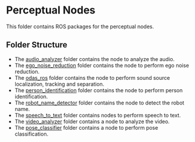 # Perceptual Nodes
This folder contains ROS packages for the perceptual nodes.

## Folder Structure
- The [audio_analyzer](audio_analyzer) folder contains the node to analyze the audio.
- The [ego_noise_reduction](ego_noise_reduction) folder contains the node to perform ego noise reduction.
- The [odas_ros](https://github.com/introlab/odas_ros/tree/cbb3591bde27781bac936dbbab01dbb75ce6294f) folder contains the node to perform sound source localization, tracking and separation.
- The [person_identification](person_identification) folder contains the node to perform person identification.
- The [robot_name_detector](robot_name_detector) folder contains the node to detect the robot name.
- The [speech_to_text](speech_to_text) folder contains nodes to perform speech to text.
- The [video_analyzer](video_analyzer) folder contains a node to analyze the video.
- The [pose_classifier](pose_classifier) folder contains a node to perform pose classification.
